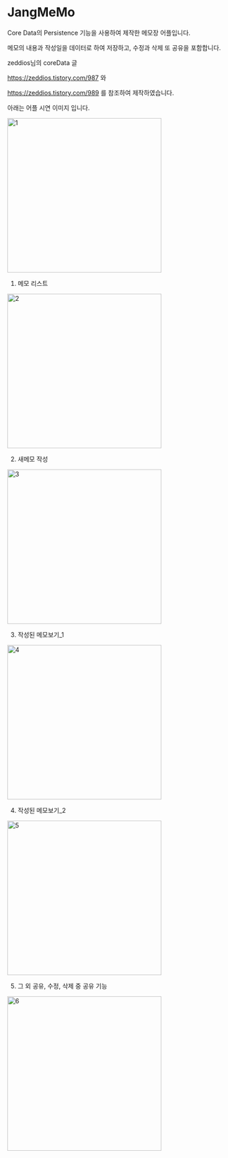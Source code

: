 # JangMeMo


  Core Data의 Persistence 기능을 사용하여 제작한 메모장 어플입니다.
  
  메모의 내용과 작성일을 데이터로 하여 저장하고, 수정과 삭제 또 공유을 포함합니다.
  
  
  
  zeddios님의 coreData 글
  
  https://zeddios.tistory.com/987 와
  
  https://zeddios.tistory.com/989 를 참조하여 제작하였습니다.
  
  아래는 어플 시연 이미지 입니다.
  
  


<img width="350" alt="1" src="https://user-images.githubusercontent.com/37135479/105853346-eca31080-6028-11eb-9c77-3bf0721cbce7.png">






  1. 메모 리스트

<img width="350" alt="2" src="https://user-images.githubusercontent.com/37135479/105853393-fd538680-6028-11eb-9f6a-58c0ea065368.png">






  2. 새메모 작성

<img width="350" alt="3" src="https://user-images.githubusercontent.com/37135479/105853505-1fe59f80-6029-11eb-9b18-09cfba003827.png">






  3. 작성된 메모보기_1
  
<img width="350" alt="4" src="https://user-images.githubusercontent.com/37135479/105853565-32f86f80-6029-11eb-934b-f30017f94563.png">






  4. 작성된 메모보기_2

<img width="350" alt="5" src="https://user-images.githubusercontent.com/37135479/105853692-4a375d00-6029-11eb-9916-b3577549c2a9.png">






  5. 그 외 공유, 수정, 삭제 중 공유 기능
  
  <img width="350" alt="6" src="https://user-images.githubusercontent.com/37135479/105853734-5a4f3c80-6029-11eb-99a0-913c805d5ccc.png">

